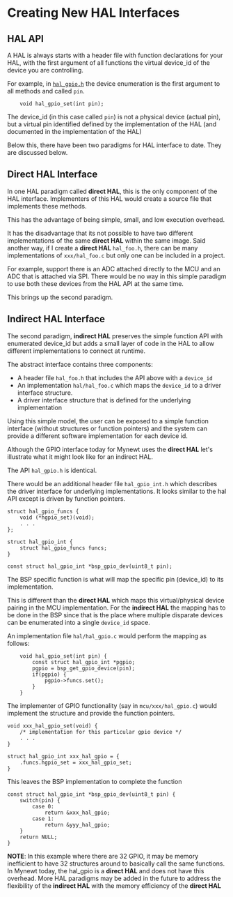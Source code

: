 
# Creating New HAL Interfaces

## HAL API

A HAL is always starts with a header file with function declarations 
for your HAL, with the first argument of all functions the virtual 
device_id of the device you are controlling.  

For example, in [`hal_gpio.h`](https://github.com/apache/incubator-mynewt-larva/blob/master/hw/hal/include/hal/hal_gpio.h) 
the device enumeration is the first argument to all methods and called `pin`.

```no-highlight
    void hal_gpio_set(int pin);
```

The device_id (in this case called `pin`) is not a physical device 
(actual pin), but a virtual pin identified defined by the 
implementation of the HAL (and documented in the implementation of the HAL)

Below this, there have been two paradigms for HAL interface to date.  They are 
discussed below.

## Direct HAL Interface

In one HAL paradigm called **direct HAL**, this is the only component of the HAL
interface.   Implementers of this HAL would create a source file that implements
these methods.  

This has the advantage of being simple, small, and low execution overhead.

It has the disadvantage that its not possible to have two different implementations
of the same **direct HAL** within the same image. Said another way, if I create
a **direct HAL** `hal_foo.h`, there can be many implementations of 
`xxx/hal_foo.c` but only one can be included in a project.  

For example, support there is an ADC attached directly to the MCU and an ADC
that is attached via SPI.  There would be no way in this simple paradigm
to use both these devices from the HAL API at the same time.

This brings up the second paradigm.

## Indirect HAL Interface

The second paradigm, **indirect HAL**  preserves the simple function 
API with enumerated device_id but adds a small layer of code in the 
HAL to allow different implementations to connect at runtime.

The abstract interface contains three components:

* A header file `hal_foo.h` that includes the API above with a `device_id`
*  An implementation `hal/hal_foo.c` which maps the `device_id` to 
a driver interface structure.  
*  A driver interface structure that is defined for the underlying implementation

Using this simple model, the user can be exposed to a simple function 
interface (without structures or function pointers) and the system can provide
a different software implementation for each device id.

Although the GPIO interface today for Mynewt uses the **direct HAL** let's illustrate
what it might look like for an indirect HAL.  

The API `hal_gpio.h` is identical.

There would be an additional header file `hal_gpio_int.h` which describes the 
driver interface for underlying implementations.  It looks similar to the 
hal API except is driven by function pointers.


```no-highlight
struct hal_gpio_funcs {
    void (*hgpio_set)(void);
    . . .
};

struct hal_gpio_int {
    struct hal_gpio_funcs funcs;
}

const struct hal_gpio_int *bsp_gpio_dev(uint8_t pin);
```

 The BSP specific function is what will map the specific pin (device_id) 
to its implementation.

This is different than the **direct HAL** which maps this virtual/physical 
device pairing in the MCU implementation.  For the **indirect HAL** the 
mapping has to be done in the BSP since that is the place where multiple 
disparate devices can be enumerated into a single `device_id` space.

An implementation file `hal/hal_gpio.c` would perform the mapping as 
follows:

```no-highlight
    void hal_gpio_set(int pin) {
        const struct hal_gpio_int *pgpio;
        pgpio = bsp_get_gpio_device(pin);
        if(pgpio) {
            pgpio->funcs.set();
        }
    }
```

The implementer of GPIO functionality (say in `mcu/xxx/hal_gpio.c`) would 
implement the structure and provide the function pointers.

```no-highlight
void xxx_hal_gpio_set(void) {
    /* implementation for this particular gpio device */
    . . .
}

struct hal_gpio_int xxx_hal_gpio = {
    .funcs.hgpio_set = xxx_hal_gpio_set;
}
```

This leaves the BSP implementation to complete the function 

```no-highlight
const struct hal_gpio_int *bsp_gpio_dev(uint8_t pin) {
    switch(pin) {
        case 0:
            return &xxx_hal_gpio;
        case 1:
            return &yyy_hal_gpio;
    }
    return NULL;
}
```

**NOTE**: In this example where there are 32 GPIO, it may be memory inefficient
to have 32 structures around to basically call the same functions.  In 
Mynewt today, the hal_gpio is a **direct HAL** and does not have this overhead.
More HAL paradigms may be added in the future to address the flexibility of the 
**indirect HAL** with the memory efficiency of the **direct HAL**

